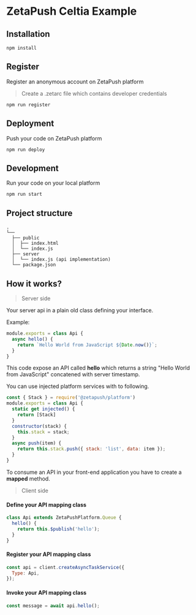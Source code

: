 # ZetaPush Celtia Example

## Installation

```console
npm install
```

## Register

Register an anonymous account on ZetaPush platform

> Create a .zetarc file which contains developer credentials

```console
npm run register
```

## Deployment

Push your code on ZetaPush platform

```console
npm run deploy
```

## Development

Run your code on your local platform

```console
npm run start
```

## Project structure

```console
.
└──
  ├── public
  │  ├── index.html
  │  └── index.js
  ├── server
  │  └── index.js (api implementation)
  └── package.json
```

## How it works?

> Server side

Your server api in a plain old class defining your interface.

Example:

```js
module.exports = class Api {
  async hello() {
    return `Hello World from JavaScript ${Date.now()}`;
  }
}
```

This code expose an API called **hello** which returns a string "Hello World from JavaScript" concatened with server timestamp.

You can use injected platform services with to following.

```js
const { Stack } = require('@zetapush/platform')
module.exports = class Api {
  static get injected() {
    return [Stack]
  }
  constructor(stack) {
    this.stack = stack;
  }
  async push(item) {
    return this.stack.push({ stack: 'list', data: item });
  }
}
```

To consume an API in your front-end application you have to create a **mapped** method.

> Client side

#### Define your API mapping class

```js
class Api extends ZetaPushPlatform.Queue {
  hello() {
    return this.$publish('hello');
  }
}
```

#### Register your API mapping class

```js
const api = client.createAsyncTaskService({
  Type: Api,
});
```

#### Invoke your API mapping class

```js
const message = await api.hello();
```
